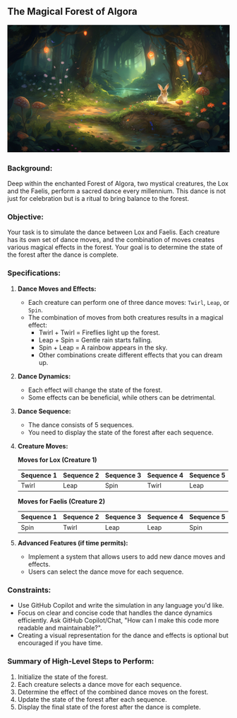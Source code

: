 ## The Magical Forest of Algora

<img src="../../Images/algora-forest.png" />

### Background:

Deep within the enchanted Forest of Algora, two mystical creatures, the Lox and the Faelis, perform a sacred dance every millennium. This dance is not just for celebration but is a ritual to bring balance to the forest.

### Objective:

Your task is to simulate the dance between Lox and Faelis. Each creature has its own set of dance moves, and the combination of moves creates various magical effects in the forest. Your goal is to determine the state of the forest after the dance is complete.

### Specifications:

1. **Dance Moves and Effects:**
    - Each creature can perform one of three dance moves: `Twirl`, `Leap`, or `Spin`.
    - The combination of moves from both creatures results in a magical effect:
        - Twirl + Twirl = Fireflies light up the forest.
        - Leap + Spin = Gentle rain starts falling.
        - Spin + Leap = A rainbow appears in the sky.
        - Other combinations create different effects that you can dream up.
  
2. **Dance Dynamics:**
    - Each effect will change the state of the forest.
    - Some effects can be beneficial, while others can be detrimental.

3. **Dance Sequence:**
    - The dance consists of 5 sequences.
    - You need to display the state of the forest after each sequence.

4. **Creature Moves:**

    **Moves for Lox (Creature 1)**

    | Sequence 1 | Sequence 2 | Sequence 3 | Sequence 4 | Sequence 5 |
    |------------|------------|------------|------------|------------|
    | Twirl      | Leap       | Spin       | Twirl      | Leap       |

    **Moves for Faelis (Creature 2)**

    | Sequence 1 | Sequence 2 | Sequence 3 | Sequence 4 | Sequence 5 |
    |------------|------------|------------|------------|------------|
    | Spin       | Twirl      | Leap       | Leap       | Spin       |

5. **Advanced Features (if time permits):**
    - Implement a system that allows users to add new dance moves and effects.
    - Users can select the dance move for each sequence.

### Constraints:

- Use GitHub Copilot and write the simulation in any language you'd like.
- Focus on clear and concise code that handles the dance dynamics efficiently. Ask GitHub Copilot/Chat, "How can I make this code more readable and maintainable?".
- Creating a visual representation for the dance and effects is optional but encouraged if you have time.

### Summary of High-Level Steps to Perform:

1. Initialize the state of the forest.
2. Each creature selects a dance move for each sequence.
3. Determine the effect of the combined dance moves on the forest.
4. Update the state of the forest after each sequence.
5. Display the final state of the forest after the dance is complete.